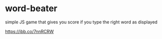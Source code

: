 # word-beater
simple JS game that gives you score if you type the right word as displayed

https://ibb.co/7nnRCRW
